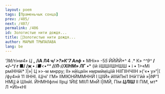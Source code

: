 ```yaml
---
layout: poem
tags: [Праменьчык сонца]
prev: /405/
next: /407/
permalink: /406
id: Золотистые нити дождя...
title: 🚧Золотистые нити дождя...
author: МАРЫЯ ТРЫПАЛАВА
lang: be
---
```



_')М/ті»м4»_
_Ц_ „
**/іА Л4 *ч/ >?»К'7 Алф***
• МНі»» -5*5* ЙЙЙЙ*^
4 .* К» _^^9^_
**/ </-^/ г ■/ /ж •** /*■<•**
**//Л-//ХІНМ» ЛГ** *•***
(ій ііШШіІШНШШ
• і •
1>«Мі рміННйі* )|»| Ц »>-м мнрру; II» нйіцаіін нмрмйміціій НіІГІІНЧІІН »('«• у»“|( /фу4»й 11 ІІННІ. іЦічі' І’М» ІІМІЮНЙММННЙ I ЦІІЙ» йІІІйПні1 ІНй'І'йй »|і№'1 НМЦ й ШІнйІ. ЙНМНІфлні ІІрці 1ЙІ£ МІІЛ МнЙ І|ІМЙ, Пім **_ЦЛІШ_** II ПіМ, мт* Л *ЙІ»«НІ
